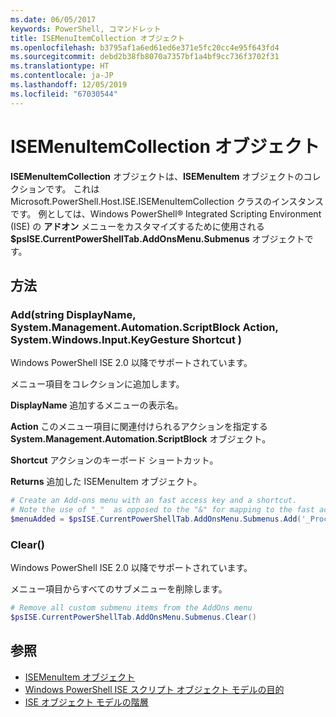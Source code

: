 ```yaml
---
ms.date: 06/05/2017
keywords: PowerShell, コマンドレット
title: ISEMenuItemCollection オブジェクト
ms.openlocfilehash: b3795af1a6ed61ed6e371e5fc20cc4e95f643fd4
ms.sourcegitcommit: debd2b38fb8070a7357bf1a4bf9cc736f3702f31
ms.translationtype: HT
ms.contentlocale: ja-JP
ms.lasthandoff: 12/05/2019
ms.locfileid: "67030544"
---
```

# <a name="the-isemenuitemcollection-object"></a>ISEMenuItemCollection オブジェクト

**ISEMenuItemCollection** オブジェクトは、**ISEMenuItem** オブジェクトのコレクションです。 これは Microsoft.PowerShell.Host.ISE.ISEMenuItemCollection クラスのインスタンスです。 例としては、Windows PowerShell® Integrated Scripting Environment (ISE) の **アドオン** メニューをカスタマイズするために使用される **$psISE.CurrentPowerShellTab.AddOnsMenu.Submenus** オブジェクトです。

## <a name="method"></a>方法

### <a name="addstring-displayname-systemmanagementautomationscriptblock-action-systemwindowsinputkeygesture-shortcut-"></a>Add\(string DisplayName, System.Management.Automation.ScriptBlock Action, System.Windows.Input.KeyGesture Shortcut \)

Windows PowerShell ISE 2.0 以降でサポートされています。

メニュー項目をコレクションに追加します。

**DisplayName** 追加するメニューの表示名。

**Action** このメニュー項目に関連付けられるアクションを指定する **System.Management.Automation.ScriptBlock** オブジェクト。

**Shortcut** アクションのキーボード ショートカット。

**Returns** 追加した ISEMenuItem オブジェクト。

```powershell
# Create an Add-ons menu with an fast access key and a shortcut.
# Note the use of "_"  as opposed to the "&" for mapping to the fast access key letter for the menu item.
$menuAdded = $psISE.CurrentPowerShellTab.AddOnsMenu.Submenus.Add('_Process', {Get-Process}, 'Alt+P')
```

### <a name="clear"></a>Clear\(\)

Windows PowerShell ISE 2.0 以降でサポートされています。

メニュー項目からすべてのサブメニューを削除します。

```powershell
# Remove all custom submenu items from the AddOns menu
$psISE.CurrentPowerShellTab.AddOnsMenu.Submenus.Clear()
```

## <a name="see-also"></a>参照

- [ISEMenuItem オブジェクト](The-ISEMenuItem-Object.md)
- [Windows PowerShell ISE スクリプト オブジェクト モデルの目的](Purpose-of-the-Windows-PowerShell-ISE-Scripting-Object-Model.md)
- [ISE オブジェクト モデルの階層](The-ISE-Object-Model-Hierarchy.md)
